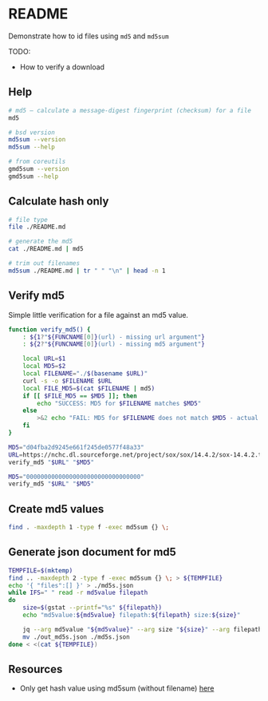# README

Demonstrate how to id files using `md5` and `md5sum`

TODO:

* How to verify a download

## Help

```sh
# md5 – calculate a message-digest fingerprint (checksum) for a file
md5

# bsd version
md5sum --version
md5sum --help

# from coreutils
gmd5sum --version
gmd5sum --help
```

## Calculate hash only

```sh
# file type
file ./README.md  

# generate the md5
cat ./README.md | md5 

# trim out filenames
md5sum ./README.md | tr " " "\n" | head -n 1   
```

## Verify md5

Simple little verification for a file against an md5 value.  

```sh
function verify_md5() {
    : ${1?"${FUNCNAME[0]}(url) - missing url argument"}
    : ${2?"${FUNCNAME[0]}(url) - missing md5 argument"}

    local URL=$1
    local MD5=$2
    local FILENAME="./$(basename $URL)"
    curl -s -o $FILENAME $URL 
    local FILE_MD5=$(cat $FILENAME | md5)
    if [[ $FILE_MD5 == $MD5 ]]; then
        echo "SUCCESS: MD5 for $FILENAME matches $MD5"
    else
        >&2 echo "FAIL: MD5 for $FILENAME does not match $MD5 - actual $FILE_MD5"
    fi 
}

MD5="d04fba2d9245e661f245de0577f48a33"
URL=https://nchc.dl.sourceforge.net/project/sox/sox/14.4.2/sox-14.4.2.tar.gz 
verify_md5 "$URL" "$MD5"

MD5="00000000000000000000000000000000"
verify_md5 "$URL" "$MD5"
```

## Create md5 values

```sh
find . -maxdepth 1 -type f -exec md5sum {} \; 
```

## Generate json document for md5

```sh
TEMPFILE=$(mktemp)
find .. -maxdepth 2 -type f -exec md5sum {} \; > ${TEMPFILE}
echo '{ "files":[] }' > ./md5s.json
while IFS=" " read -r md5value filepath
do
    size=$(gstat --printf="%s" ${filepath})
    echo "md5value:${md5value} filepath:${filepath} size:${size}"

    jq --arg md5value "${md5value}" --arg size "${size}" --arg filepath "${filepath}" '.files += [{md5: $md5value, filepath: $filepath, size: $size}]' ./md5s.json > ./out_md5s.json
    mv ./out_md5s.json ./md5s.json
done < <(cat ${TEMPFILE})
```

## Resources

* Only get hash value using md5sum (without filename) [here](https://stackoverflow.com/questions/3679296/only-get-hash-value-using-md5sum-without-filename)
